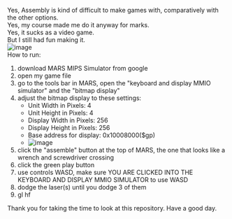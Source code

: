 Yes, Assembly is kind of difficult to make games with, comparatively with the other options.<br>
Yes, my course made me do it anyway for marks.<br>
Yes, it sucks as a video game.<br>
But I still had fun making it.<br>
![image](https://github.com/CoolDude937/assembly-game/assets/88058599/cd6718bb-409f-480c-97d0-cb17d0a89b44) 
<br>
How to run:
1) download MARS MIPS Simulator from google
2) open my game file
3) go to the tools bar in MARS, open the "keyboard and display MMIO simulator"  and the "bitmap display"
4) adjust the bitmap display to these settings:
   - Unit Width in Pixels: 4
   - Unit Height in Pixels: 4
   - Display Width in Pixels: 256
   - Display Height in Pixels: 256
   - Base address for display: 0x10008000($gp)
   - ![image](https://github.com/CoolDude937/assembly-game/assets/88058599/72f8c156-089c-4253-a125-7451cbc5e98a)
5) click the "assemble" button at the top of MARS, the one that looks like a wrench and screwdriver crossing
6) click the green play button
7) use controls WASD, make sure YOU ARE CLICKED INTO THE KEYBOARD AND DISPLAY MMIO SIMULATOR to use WASD
8) dodge the laser(s) until you dodge 3 of them
9) gl hf

Thank you for taking the time to look at this repository. Have a good day.
